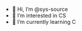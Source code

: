 - 👋 Hi, I’m @sys-source
- 👀 I’m interested in CS
- 🌱 I’m currently learning C


<!---
sys-source/sys-source is a ✨ special ✨ repository because its `README.md` (this file) appears on your GitHub profile.
You can click the Preview link to take a look at your changes.
--->
